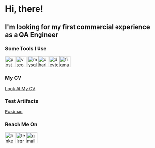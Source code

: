 # Hi, there! 
## I'm looking for my first commercial experience as a QA Engineer

### Some Tools I Use
<img src="https://www.svgrepo.com/show/354202/postman-icon.svg" title="postman" alt="postman" width="35" height="35"/><img src="https://cdn.jsdelivr.net/gh/devicons/devicon/icons/vscode/vscode-original.svg" title="vscode" alt="vscode" width="35" height="35"/>
<img src="https://cdn.jsdelivr.net/gh/devicons/devicon/icons/mysql/mysql-original.svg" title="mysql" alt="mysql" width="35" height="35"/><img src="https://cdn.icon-icons.com/icons2/3053/PNG/512/charles_proxy_macos_bigsur_icon_190302.png" title="charles-proxy" alt="charles-proxy" width="35" height="35"/><img src="https://d33wubrfki0l68.cloudfront.net/38b5c953a4667366685d55db55d057c86db1fc54/a0fdc/static/acae6b24d940347661ca901ea07f47c1/chrome-dev-logo-icon.png" title="devtools" alt="devtools" width="35" height="35"/><img src="https://cdn.jsdelivr.net/gh/devicons/devicon/icons/figma/figma-original.svg" title="figma" alt="figma" width="35" height="35"/>

### My CV
[Look At My CV](<CV QA. NIZEVICH (1).pdf>)
### Test Artifacts
[Postman](https://github.com/olya-nzv/POSTMAN.git)
### Reach Me On
<a href= "https://www.linkedin.com/in/olga-nzv/"><img src="https://img.icons8.com/?size=512&id=13930&format=png" width="35" height="35" alt="linkedin"/></a><a href= "https://t.me/olya_nzv"><img src="https://img.icons8.com/?size=512&id=63306&format=png" width="35" height="35" alt="telegram"/></a><a href= "mailto:olga.nzv@gmail.com"><img src="https://img.icons8.com/?size=512&id=P7UIlhbpWzZm&format=png" width="35" height="35" alt="gmail"/></a>
